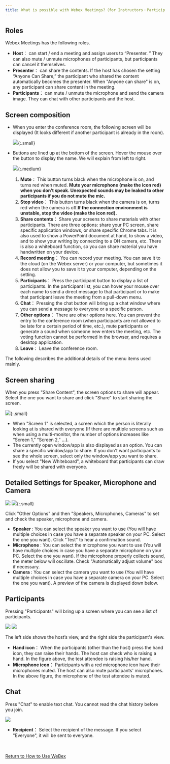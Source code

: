 ```yaml
---
title: What is possible with Webex Meetings?（for Instructors・Participants)
---
```


## Roles

Webex Meetings has the following roles.
* **Host**： can start / end a meeting and assign users to “Presenter. ” They can also mute / unmute microphones of participants, but participants can cancel it themselves.
* **Presenter**： can share the contents. If the host has chosen the setting “Anyone Can Share,” the participant who shared the content automatically becomes the presenter. When "Anyone can share" is on, any participant can share content in the meeting.
* **Participants**： can mute / unmute the microphone and send the camera image. They can chat with other participants and the host.

## Screen composition

* When you enter the conference room, the following screen will be displayed (It looks different if another participant is already in the room).

	![](img/webex_meeting_entryview.png){:.small}

* Buttons are lined up at the bottom of the screen. Hover the mouse over the button to display the name. We will explain from left to right.

	![](img/webex_meeting_entryview_numbering.png){:.medium}
	1. **Mute**： This button turns black when the microphone is on, and  turns red when muted. **Mute your microphone (make the icon red) when you don’t speak. Unexpected sounds may be leaked to other participants if you do not mute the mic.**
	1. **Stop video**： This button turns black when the camera is on, turns red when the camera is off.**If the connection environment is unstable, stop the video (make the icon red).**
	1. **Share contents**： Share your screens to share materials with other participants. There are three options: share your PC screen, share specific application windows, or share specific Chrome tabs. It is also used to show a PowerPoint document at hand, to show a video, and to show your writing by connecting to a OH camera, etc. There is also a whiteboard function, so you can share material you have handwritten on your device.
	1. **Record meeting**： You can record your meeting. You can save it to the cloud (on the Webex server) or your computer, but sometimes it does not allow you to save it to your computer, depending on the setting.
	1. **Participants**： Press the participant button to display a list of participants. In the participant list, you can hover your mouse over each name to send a direct message to that participant or to make that participant leave the meeting from a pull-down menu.
	1. **Chat**： Pressing the chat button will bring up a chat window where you can send a message to everyone or a specific person.
	1. **Other options**： There are other options here. You can prevent the entry to the conference room (when participants are not allowed to be late for a certain period of time, etc.), mute participants or generate a sound when someone new enters the meeting, etc. The voting function cannot be performed in the browser, and requires a desktop application.
	1. **Leave**：  Leave the conference room.

The following describes the additional details of the menu items used mainly.

## Screen sharing
	
When you press "Share Content", the screen options to share will appear. Select the one you want to share and click "Share" to start sharing the screen.

![](img/webex_share.png){:.small}
	
* When "Screen 1" is selected, a screen which the person is literally looking at is shared with everyone (If there are multiple screens such as when using a multi-monitor, the number of options increases like “Screen 1,” “Screen 2,” ...).
* The currently open window/app is also displayed as an option. You can  share a specific window/app to share. If you don't want participants to see the whole screen, select only the window/app you want to share.
* If you select "New Whiteboard", a whiteboard that participants can draw freely will be shared with everyone.

## Detailed Settings for Speaker, Microphone and Camera

![](img/webex_more_sound.png)
![](img/webex_config_sound.png){:.small}


Click "Other Options" and then "Speakers, Microphones, Cameras" to set and check the speaker, microphone and camera.
* **Speaker** : You can select the speaker you want to use (You will have multiple choices in case you have a separate speaker on your PC. Select the one you want). Click "Test" to hear a confirmation sound.
* **Microphone** : You can select the microphone you want to use (You will have multiple choices in case you have a separate microphone on your PC. Select the one you want). If the microphone properly collects sound, the meter below will oscillate. Check "Automatically adjust volume" box if necessary.
* **Camera** : You can select the camera you want to use (You will have multiple choices in case you have a separate camera on your PC. Select the one you want). A preview of the camera is displayed down below.

## Participants

Pressing "Participants" will bring up a screen where you can see a list of participants.

![](img/webex_participants_host.png)
![](img/webex_participants_attendee.png)

The left side shows the host’s view, and the right side the participant's view.
* **Hand icon**： When the participants (other than the host) press the hand icon, they can raise their hands. The host can check who is raising a hand. In the figure above, the test attendee is raising his/her hand.
* **Microphone icon**： Participants with a red microphone icon have their microphones muted. The host can also mute participants' microphones. In the above figure, the microphone of the test attendee is muted.

## Chat
	
Press "Chat" to enable text chat. You cannot read the chat history before you join.

![](img/webex_chat.png)
	
* **Recipient**： Select the recipient of the message. If you select "Everyone", it will be sent to everyone.

<br>
<br>
<a href="../index/" target="_blank">Return to How to Use WeBex</a>

